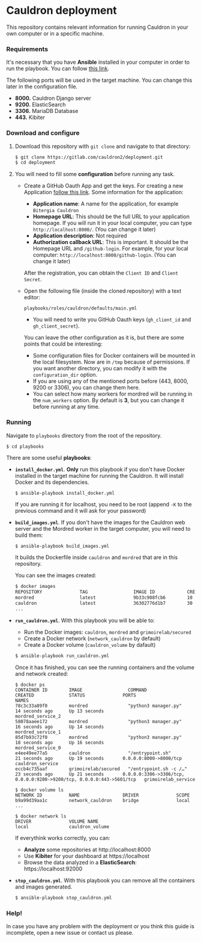 # Cauldron deployment

This repository contains relevant information for running Cauldron in your own computer or in a specific machine.


### Requirements

It's necessary that you have **Ansible** installed in your computer in order to run the playbook. You can follow [this link](https://docs.ansible.com/ansible/latest/installation_guide/).

The following ports will be used in the target machine. You can change this later in the configuration file.
   
  - **8000.** Cauldron Django server
  - **9200.** ElasticSearch
  - **3306.** MariaDB Database
  - **443.** Kibiter
  

### Download and configure

1. Download this repository with `git clone` and navigate to that directory:
    ```bash
    $ git clone https://gitlab.com/cauldron2/deployment.git
    $ cd deployment 
    ```

2. You will need to fill some **configuration** before running any task.

    - Create a GitHub Oauth App and get the keys. For creating a new Application [follow this link](https://developer.github.com/apps/building-oauth-apps/creating-an-oauth-app/). Some information for the application:
        - **Application name**: A name for the application, for example `Bitergia Cauldron`
        - **Homepage URL**: This should be the full URL to your application homepage. If you will run it in your local computer, you can type `http://localhost:8000/`. (You can change it later)
        - **Application description**: Not required
        - **Authorization callback URL**: This is important. It should be the Homepage URL and `/github-login`. For example, for your local computer: `http://localhost:8000/github-login`. (You can change it later)
        
        After the registration, you can obtain the `Client ID` and `Client Secret`.
    
    - Open the following file (inside the cloned repository) with a text editor: 
        ```
        playbooks/roles/cauldron/defaults/main.yml
        ```
        - You will need to write you GitHub Oauth keys (`gh_client_id` and `gh_client_secret`).
        
        You can leave the other configuration as it is, but there are some points that could be interesting:
        - Some configuration files for Docker containers will be mounted in the local filesystem. Now are in `/tmp` because of permissions. If you want another directory, you can modify it with the `configuration_dir` option. 
        - If you are using any of the mentioned ports before (443, 8000, 9200 or 3306), you can change them here. 
        - You can select how many workers for mordred will be running in the `num_workers` option. By default is **3**, but you can change it before running at any time.

### Running
Navigate to `playbooks` directory from the root of the repository.

```
$ cd playbooks
```
There are some useful **playbooks**:

- **`install_docker.yml`**. **Only** run this playbook if you don't have Docker installed in the target machine for running the Cauldron. It will install Docker and its dependencies.
    ```
    $ ansible-playbook install_docker.yml 
    ```
    If you are running it for localhost, you need to be root (append `-K` to the previous command and it will ask for your password)

- **`build_images.yml`**. If you don't have the images for the Cauldron web server and the Mordred worker in the target computer, you will need to build them:
    ```bash
    $ ansible-playbook build_images.yml
    ```
    It builds the Dockerfile inside `cauldron` and `mordred` that are in this repository.
    
    You can see the images created:
    ```bash
    $ docker images
    REPOSITORY              TAG                 IMAGE ID            CREATED             SIZE
    mordred                 latest              9b33c908fcb6        10 seconds ago      895MB
    cauldron                latest              36302776d1b7        30 seconds ago      1.09GB
    ...
    ```

- **`run_cauldron.yml`**. With this playbook you will be able to:
    - Run the Docker images: `cauldron`, `mordred` and `grimoirelab/secured`
    - Create a Docker network (`network_cauldron` by default)
    - Create a Docker volume (`cauldron_volume` by dafault)
    ```bash
    $ ansible-playbook run_cauldron.yml
    ```
    Once it has finished, you can see the running containers and the volume and network created:
    ```
    $ docker ps
    CONTAINER ID        IMAGE                 COMMAND                  CREATED             STATUS              PORTS                                                                   NAMES
    78c3c33a89f0        mordred               "python3 manager.py"     14 seconds ago      Up 13 seconds                                                                               mordred_service_2
    58078aaee172        mordred               "python3 manager.py"     16 seconds ago      Up 14 seconds                                                                               mordred_service_1
    85d7b93c72f0        mordred               "python3 manager.py"     18 seconds ago      Up 16 seconds                                                                               mordred_service_0
    e4ee49ee77a5        cauldron              "/entrypoint.sh"         21 seconds ago      Up 19 seconds       0.0.0.0:8000->8000/tcp                                                  cauldron_service
    eccb4c735aaf        grimoirelab/secured   "/entrypoint.sh -c /…"   23 seconds ago      Up 21 seconds       0.0.0.0:3306->3306/tcp, 0.0.0.0:9200->9200/tcp, 0.0.0.0:443->5601/tcp   grimoirelab_service         
    
    $ docker volume ls
    NETWORK ID          NAME                DRIVER              SCOPE
    b9a99d39aa1c        network_cauldron    bridge              local
    ...

    $ docker network ls
    DRIVER              VOLUME NAME
    local               cauldron_volume

    ```
    If everythink works correctly, you can:
    
    - **Analyze** some repositories at http://localhost:8000
    - Use **Kibiter** for your dashboard at https://localhost
    - Browse the data analyzed in a **ElasticSearch**: https://localhost:92000 

- **`stop_cauldron.yml`**. With this playbook you can remove all the containers and images generated.

    ```bash
    $ ansible-playbook stop_cauldron.yml
    ```

### Help!

In case you have any problem with the deployment or you think this guide is incomplete, open a new issue or contact us please.
